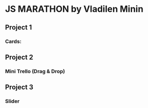 # JS MARATHON by Vladilen Minin

## Project 1

### Cards: 


## Project 2

### Mini Trello (Drag & Drop)


## Project 3

### Slider

